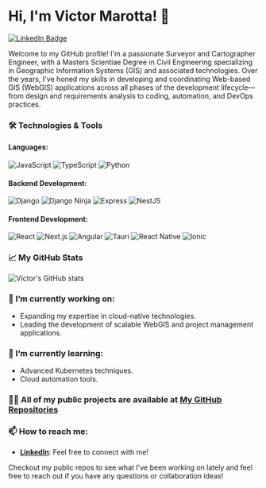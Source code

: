 # Hi, I'm Victor Marotta! 👋

[![LinkedIn Badge](https://img.shields.io/badge/-Victor_Marotta-0077B5?style=flat-square&logo=linkedin&logoColor=white&link=https://linkedin.com/in/victor-marotta-5055ab60)](https://linkedin.com/in/victor-marotta-5055ab60)

Welcome to my GitHub profile! I'm a passionate Surveyor and Cartographer Engineer, with a Masters Scientiae Degree in Civil Engineering specializing in Geographic Information Systems (GIS) and associated technologies. Over the years, I've honed my skills in developing and coordinating Web-based GIS (WebGIS) applications across all phases of the development lifecycle—from design and requirements analysis to coding, automation, and DevOps practices.

### 🛠️ Technologies & Tools

#### Languages:
![JavaScript](https://img.shields.io/badge/-JavaScript-F7DF1E?style=flat-square&logo=javascript&logoColor=black)
![TypeScript](https://img.shields.io/badge/-TypeScript-3178C6?style=flat-square&logo=typescript&logoColor=white)
![Python](https://img.shields.io/badge/-Python-3776AB?style=flat-square&logo=python&logoColor=white)

#### Backend Development:
![Django](https://img.shields.io/badge/-Django-092E20?style=flat-square&logo=django&logoColor=white)
![Django Ninja](https://img.shields.io/badge/-Django_Ninja-black?style=flat-square&logo=django&logoColor=white)
![Express](https://img.shields.io/badge/-Express-black?style=flat-square&logo=express&logoColor=white)
![NestJS](https://img.shields.io/badge/-NestJS-E0234E?style=flat-square&logo=nestjs&logoColor=white)

#### Frontend Development:
![React](https://img.shields.io/badge/-React-61DAFB?style=flat-square&logo=react&logoColor=black)
![Next.js](https://img.shields.io/badge/-Next.js-black?style=flat-square&logo=nextdotjs&logoColor=white)
![Angular](https://img.shields.io/badge/-Angular-DD0031?style=flat-square&logo=angular&logoColor=white)
![Tauri](https://img.shields.io/badge/-Tauri-ff6f00?style=flat-square&logo=tauri&logoColor=white)
![React Native](https://img.shields.io/badge/-React_Native-61DAFB?style=flat-square&logo=react&logoColor=black)
![Ionic](https://img.shields.io/badge/-Ionic-3880FF?style=flat-square&logo=ionic&logoColor=white)

### 📈 My GitHub Stats
![Victor's GitHub stats](https://github-readme-stats-git-main-paschendales-projects.vercel.app/api?username=paschendale&show_icons=true&theme=tokyonight)

### 🔭 I’m currently working on:
- Expanding my expertise in cloud-native technologies.
- Leading the development of scalable WebGIS and project management applications.

### 🌱 I’m currently learning:
- Advanced Kubernetes techniques.
- Cloud automation tools.

### 👨‍💻 All of my public projects are available at [My GitHub Repositories](https://github.com/paschendale?tab=repositories)

### 📫 How to reach me:
- **[LinkedIn](https://linkedin.com/in/victor-marotta-5055ab60)**: Feel free to connect with me!

Checkout my public repos to see what I've been working on lately and feel free to reach out if you have any questions or collaboration ideas!

